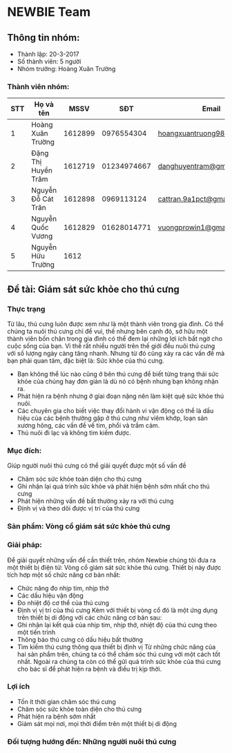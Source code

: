 # NEWBIE Team

## Thông tin nhóm:

  * Thành lập: 20-3-2017
  * Số thành viên: 5 người
  * Nhóm trưởng: Hoàng Xuân Trường
  
### Thành viên nhóm:

STT | Họ và tên | MSSV | SĐT | Email
-----|------------|------|---------|------------
1 | Hoàng Xuân Trường | 1612899 | 0976554304 | hoangxuantruong98@gmail.com
2 | Đặng Thị Huyền Trâm | 1612719 | 01234974667 | danghuyentram@gmail.com
3 | Nguyễn Đỗ Cát Trân | 1612898 | 0969113124 | cattran.9a1pct@gmail.com
4 | Nguyễn Quốc Vương | 1612829 | 01628014771 | vuongprowin1@gmail.com
5 | Nguyễn Hữu Trường | 1612

## Đề tài: Giám sát sức khỏe cho thú cưng


### Thực trạng
Từ lâu, thú cưng luôn được xem như là một thành viên trong gia đình. Có thể chúng ta nuôi thú cưng chỉ để vui, thế nhưng bên cạnh đó, sở hữu một thành viên bốn chân trong gia đình có thể đem lại những lợi ích bất ngờ cho cuộc sống của bạn. Vì thế rất nhiều người trên thế giới đều nuôi thú cưng với số lượng ngày càng tăng nhanh. Nhưng từ đó cũng xảy ra các vấn đề mà bạn phải quan tâm, đặc biệt là: Sức khỏe của thú cưng.
* Bạn không thể lúc nào cũng ở bên thú cưng để biết từng trạng thái sức khỏe của chúng hay đơn giản là dù nó có bệnh nhưng bạn không nhận ra. 
* Phát hiện ra bệnh nhưng ở giai đoạn nặng nên làm kiệt quệ sức khỏe thú nuôi.
* Các chuyên gia cho biết việc thay đổi hành vi vận động có thể là dấu hiệu của các bệnh thường gặp ở thú cưng như viêm khớp, loạn sản xương hông, các vấn đề về tim, phổi và trầm cảm.
* Thú nuôi đi lạc và không tìm kiếm được.
### Mục đích: 
Giúp người nuôi thú cưng có thể giải quyết được một số vấn đề
* Chăm sóc sức khỏe toàn diện cho thú cưng
* Ghi nhận lại quá trình sức khỏe và phát hiện bệnh sớm nhất cho thú cưng
* Phát hiện những vấn đề bất thường xảy ra với thú cưng
* Định vị và theo dõi được vị trí của thú cưng
### Sản phẩm: Vòng cổ giám sát sức khỏe thú cưng
### Giải pháp: 
Để giải quyết những vấn đề cần thiết trên, nhóm Newbie chúng tôi đưa ra một thiết bị điện tử: Vòng cổ giám sát sức khỏe thú cưng. Thiết bị này được tích hơp một số chức năng cơ bản nhất:
* Chức năng đo nhịp tim, nhịp thở
* Các dấu hiệu vận động 
* Đo nhiệt độ cơ thể của thú cưng
* Định vị vị trí của thú cưng
Kèm với thiết bị vòng cổ đó là một ứng dụng trên thiết bị di động với các chức năng cơ bản sau:
* Ghi nhận lại kết quả của nhịp tim, nhịp thở, nhiệt độ của thú cưng theo một tiến trình
* Thông báo thú cưng có dấu hiệu bất thường
* Tìm kiếm thú cưng thông qua thiết bị định vị
Từ những chức năng của hai sản phẩm trên, chúng ta có thể chăm sóc thú cưng với một cách tốt nhất. Ngoài ra chúng ta còn có thể gửi quá trình sức khỏe của thú cưng cho bác sĩ để phát hiện ra bệnh và điều trị kịp thời. 
###  Lợi ích 
* Tốn ít thời gian chăm sóc thú cưng
* Chăm sóc sức khỏe toàn diện cho thú cưng
* Phát hiện ra bệnh sớm nhất
* Giám sát mọi nơi, mọi thời điểm trên một thiết bị di động
### Đối tượng hướng đến: Những người nuôi thú cưng



